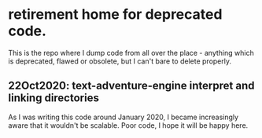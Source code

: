 # retirement home for deprecated code.

This is the repo where I dump code from all over the place - anything which is deprecated, flawed or obsolete, but I can't bare to delete properly.

## 22Oct2020: text-adventure-engine interpret and linking directories
As I was writing this code around January 2020, I became increasingly aware that it wouldn't be scalable. Poor code, I hope it will be happy here.
